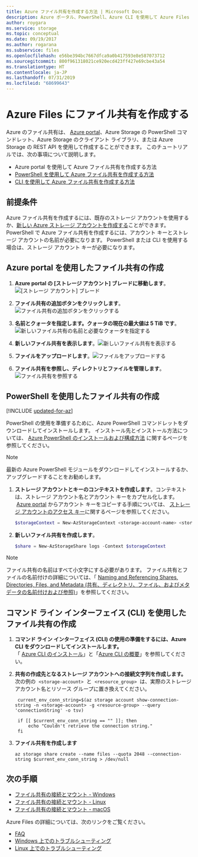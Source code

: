 ```yaml
---
title: Azure ファイル共有を作成する方法 | Microsoft Docs
description: Azure ポータル、PowerShell、Azure CLI を使用して Azure Files に Azure ファイル共有を作成する方法。
author: roygara
ms.service: storage
ms.topic: conceptual
ms.date: 09/19/2017
ms.author: rogarana
ms.subservice: files
ms.openlocfilehash: e56be394bc7667dfca9a0b417593e8e587073712
ms.sourcegitcommit: 800f961318021ce920ecd423ff427e69cbe43a54
ms.translationtype: HT
ms.contentlocale: ja-JP
ms.lasthandoff: 07/31/2019
ms.locfileid: "68699643"
---
```

# <a name="create-a-file-share-in-azure-files"></a>Azure Files にファイル共有を作成する
Azure のファイル共有は、 [Azure portal](https://portal.azure.com/)、Azure Storage の PowerShell コマンドレット、Azure Storage のクライアント ライブラリ、または Azure Storage の REST API を使用して作成することができます。 このチュートリアルでは、次の事項について説明します。
* Azure portal を使用して Azure ファイル共有を作成する方法
* [PowerShell を使用して Azure ファイル共有を作成する方法](#create-file-share-through-powershell)
* [CLI を使用して Azure ファイル共有を作成する方法](#create-file-share-through-command-line-interface-cli)

## <a name="prerequisites"></a>前提条件
Azure ファイル共有を作成するには、既存のストレージ アカウントを使用するか、[新しい Azure ストレージ アカウントを作成する](../common/storage-create-storage-account.md?toc=%2fazure%2fstorage%2ffiles%2ftoc.json)ことができます。 PowerShell で Azure ファイル共有を作成するには、アカウント キーとストレージ アカウントの名前が必要になります。 PowerShell または CLI を使用する場合は、ストレージ アカウント キーが必要になります。

## <a name="create-a-file-share-through-the-azure-portal"></a>Azure portal を使用したファイル共有の作成
1. **Azure portal の [ストレージ アカウント] ブレードに移動します**。    
    ![[ストレージ アカウント] ブレード](./media/storage-how-to-create-file-share/create-file-share-portal1.png)

2. **ファイル共有の追加ボタンをクリックします**。    
    ![ファイル共有の追加ボタンをクリックする](./media/storage-how-to-create-file-share/create-file-share-portal2.png)

3. **名前とクォータを指定します。クォータの現在の最大値は 5 TiB です**。    
    ![新しいファイル共有の名前と必要なクォータを指定する](./media/storage-how-to-create-file-share/create-file-share-portal3.png)

4. **新しいファイル共有を表示します**。![新しいファイル共有を表示する](./media/storage-how-to-create-file-share/create-file-share-portal4.png)

5. **ファイルをアップロードします**。![ファイルをアップロードする](./media/storage-how-to-create-file-share/create-file-share-portal5.png)

6. **ファイル共有を参照し、ディレクトリとファイルを管理します**。![ファイル共有を参照する](./media/storage-how-to-create-file-share/create-file-share-portal6.png)


## <a name="create-file-share-through-powershell"></a>PowerShell を使用したファイル共有の作成

[!INCLUDE [updated-for-az](../../../includes/updated-for-az.md)]

PowerShell の使用を準備するために、Azure PowerShell コマンドレットをダウンロードしてインストールします。 インストール先とインストール方法については、 [Azure PowerShell のインストールおよび構成方法](https://azure.microsoft.com/documentation/articles/powershell-install-configure/) に関するページを参照してください。

> [!Note]  
> 最新の Azure PowerShell モジュールをダウンロードしてインストールするか、アップグレードすることをお勧めします。

1. **ストレージ アカウントとキーのコンテキストを作成します**。コンテキストは、ストレージ アカウント名とアカウント キーをカプセル化します。  [Azure portal](https://portal.azure.com/) からアカウント キーをコピーする手順については、 [ストレージ アカウントのアクセス キー](../common/storage-account-manage.md#access-keys)に関するページを参照してください。

    ```powershell
    $storageContext = New-AzStorageContext <storage-account-name> <storage-account-key>
    ```
    
2. **新しいファイル共有を作成します**。    
    
    ```powershell
    $share = New-AzStorageShare logs -Context $storageContext
    ```

> [!Note]  
> ファイル共有の名前はすべて小文字にする必要があります。 ファイル共有とファイルの名前付けの詳細については、「 [Naming and Referencing Shares, Directories, Files, and Metadata (共有、ディレクトリ、ファイル、およびメタデータの名前付けおよび参照)](https://msdn.microsoft.com/library/azure/dn167011.aspx)」を参照してください。

## <a name="create-file-share-through-command-line-interface-cli"></a>コマンド ライン インターフェイス (CLI) を使用したファイル共有の作成
1. **コマンド ライン インターフェイス (CLI) の使用の準備をするには、Azure CLI をダウンロードしてインストールします。**  
    「 [Azure CLI のインストール](https://docs.microsoft.com/cli/azure/install-azure-cli)」と「[Azure CLI の概要](https://docs.microsoft.com/cli/azure/get-started-with-azure-cli)」を参照してください。

2. **共有の作成先となるストレージ アカウントへの接続文字列を作成します。**  
    次の例の  ```<storage-account>```  と  ```<resource_group>```  は、実際のストレージ アカウント名とリソース グループに置き換えてください。

   ```azurecli
    current_env_conn_string=$(az storage account show-connection-string -n <storage-account> -g <resource-group> --query 'connectionString' -o tsv)

    if [[ $current_env_conn_string == "" ]]; then  
        echo "Couldn't retrieve the connection string."
    fi
    ```

3. **ファイル共有を作成します**
    ```azurecli
    az storage share create --name files --quota 2048 --connection-string $current_env_conn_string > /dev/null
    ```

## <a name="next-steps"></a>次の手順
* [ファイル共有の接続とマウント - Windows](storage-how-to-use-files-windows.md)
* [ファイル共有の接続とマウント - Linux](../storage-how-to-use-files-linux.md)
* [ファイル共有の接続とマウント - macOS](storage-how-to-use-files-mac.md)

Azure Files の詳細については、次のリンクをご覧ください。

* [FAQ](../storage-files-faq.md)
* [Windows 上でのトラブルシューティング](storage-troubleshoot-windows-file-connection-problems.md)      
* [Linux 上でのトラブルシューティング](storage-troubleshoot-linux-file-connection-problems.md)   
